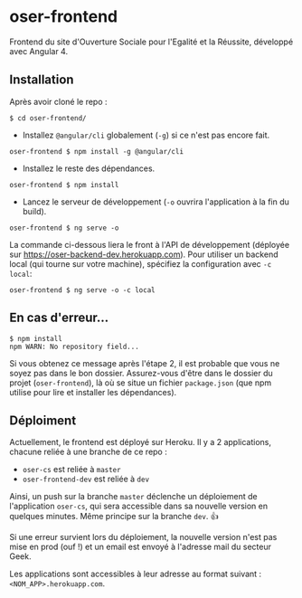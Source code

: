 # oser-frontend

Frontend du site d'Ouverture Sociale pour l'Egalité et la Réussite, développé avec Angular 4.

## Installation

Après avoir cloné le repo :

```
$ cd oser-frontend/
```

- Installez `@angular/cli` globalement (`-g`) si ce n'est pas encore fait.

```
oser-frontend $ npm install -g @angular/cli
```

- Installez le reste des dépendances.

```
oser-frontend $ npm install
```

- Lancez le serveur de développement (`-o` ouvrira l'application à la fin du build).

```
oser-frontend $ ng serve -o
```

La commande ci-dessous liera le front à l'API de développement (déployée sur https://oser-backend-dev.herokuapp.com). Pour utiliser un backend local (qui tourne sur votre machine), spécifiez la configuration avec `-c local`:

```
oser-frontend $ ng serve -o -c local
```

## En cas d'erreur…

```
$ npm install
npm WARN: No repository field...
```

Si vous obtenez ce message après l'étape 2, il est probable que vous ne soyez pas dans le bon dossier. Assurez-vous d'être dans le dossier du projet (`oser-frontend`), là où se situe un fichier `package.json` (que npm utilise pour lire et installer les dépendances).

## Déploiment

Actuellement, le frontend est déployé sur Heroku. Il y a 2 applications, chacune reliée à une branche de ce repo :

- `oser-cs` est reliée à `master`
- `oser-frontend-dev` est reliée à `dev`

Ainsi, un push sur la branche `master` déclenche un déploiement de l'application `oser-cs`, qui sera accessible dans sa nouvelle version en quelques minutes. Même principe sur la branche `dev`. :+1:

Si une erreur survient lors du déploiement, la nouvelle version n'est pas mise en prod (ouf !) et un email est envoyé à l'adresse mail du secteur Geek.

Les applications sont accessibles à leur adresse au format suivant : `<NOM_APP>.herokuapp.com`.
